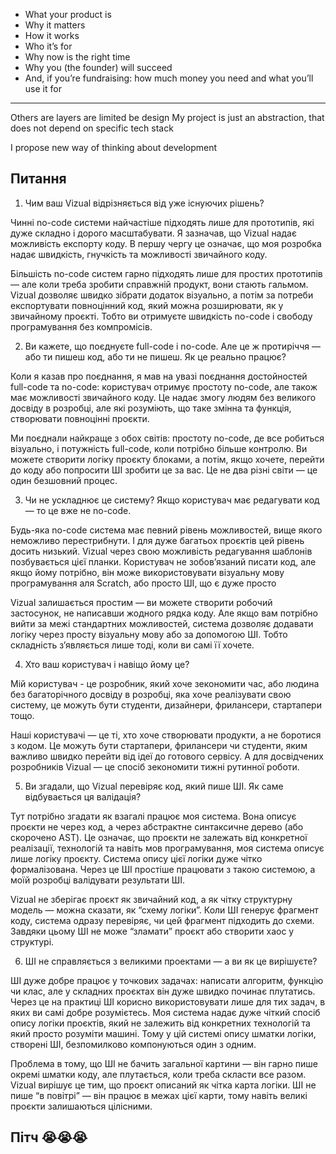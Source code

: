 
- What your product is
- Why it matters
- How it works
- Who it’s for
- Why now is the right time
- Why you (the founder) will succeed
- And, if you’re fundraising: how much money you need and what you’ll use it for


---

Others are layers are limited be design
My project is just an abstraction, that does not depend on specific tech stack

I propose new way of thinking about development



## Питання

1. Чим ваш Vizual відрізняється від уже існуючих рішень?

Чинні no-code системи найчастіше підходять лише для прототипів, які дуже складно і дорого масштабувати. Я зазначав, що Vizual надає можливість експорту коду. В першу чергу це означає, що моя розробка надає швидкість, гнучкість та можливості звичайного коду.

Більшість no-code систем гарно підходять лише для простих прототипів — але коли треба зробити справжній продукт, вони стають гальмом. Vizual дозволяє швидко зібрати додаток візуально, а потім за потреби експортувати повноцінний код, який можна розширювати, як у звичайному проєкті. Тобто ви отримуєте швидкість no-code і свободу програмування без компромісів.

2. Ви кажете, що поєднуєте full-code і no-code. Але це ж протиріччя — або ти пишеш код, або ти не пишеш. Як це реально працює?

Коли я казав про поєднання, я мав на увазі поєднання достойностей full-code та no-code: користувач отримує простоту no-code, але також має можливості звичайного коду. Це надає змогу людям без великого досвіду в розробці, але які розуміють, що таке змінна та функція, створювати повноцінні проєкти.

Ми поєднали найкраще з обох світів: простоту no-code, де все робиться візуально, і потужність full-code, коли потрібно більше контролю. Ви можете створити логіку проєкту блоками, а потім, якщо хочете, перейти до коду або попросити ШІ зробити це за вас. Це не два різні світи — це один безшовний процес.

3. Чи не ускладнює це систему? Якщо користувач має редагувати код — то це вже не no-code.

Будь-яка no-code система має певний рівень можливостей, вище якого неможливо перестрибнути. І для дуже багатьох проєктів цей рівень досить низький. Vizual через свою можливість редагування шаблонів позбувається цієї планки. Користувач не зобовʼязаний писати код, але якщо йому потрібно, він може використовувати візуальну мову програмування аля Scratch, або просто ШІ, що є дуже просто

Vizual залишається простим — ви можете створити робочий застосунок, не написавши жодного рядка коду. Але якщо вам потрібно вийти за межі стандартних можливостей, система дозволяє додавати логіку через просту візуальну мову або за допомогою ШІ. Тобто складність з’являється лише тоді, коли ви самі її хочете.

4. Хто ваш користувач і навіщо йому це?

Мій користувач - це розробник, який хоче зекономити час, або людина без багаторічного досвіду в розробці, яка хоче реалізувати свою систему, це можуть бути студенти, дизайнери, фрилансери, стартапери тощо.

Наші користувачі — це ті, хто хоче створювати продукти, а не боротися з кодом. Це можуть бути стартапери, фрилансери чи студенти, яким важливо швидко перейти від ідеї до готового сервісу. А для досвідчених розробників Vizual — це спосіб зекономити тижні рутинної роботи.

5. Ви згадали, що Vizual перевіряє код, який пише ШІ. Як саме відбувається ця валідація?

Тут потрібно згадати як взагалі працює моя система. Вона описує проєкти не через код, а через абстрактне синтаксичне дерево (або скорочено AST). Це означає, що проєкти не залежать від конкретної реалізації, технологій та навіть мов програмування, моя система описує лише логіку проєкту. Система опису цієї логіки дуже чітко формалізована. Через це ШІ простіше працювати з такою системою, а моїй розробці валідувати результати ШІ.

Vizual не зберігає проєкт як звичайний код, а як чітку структурну модель — можна сказати, як “схему логіки”. Коли ШІ генерує фрагмент коду, система одразу перевіряє, чи цей фрагмент підходить до схеми. Завдяки цьому ШІ не може “зламати” проєкт або створити хаос у структурі.

6. ШІ не справляється з великими проектами — а ви як це вирішуєте?

ШІ дуже добре працює у точкових задачах: написати алгоритм, функцію чи клас, але у складних проєктах він дуже швидко починає плутатись. Через це на практиці ШІ корисно використовувати лише для тих задач, в яких ви самі добре розумієтесь. Моя система надає дуже чіткий спосіб опису логіки проєктів, який не залежить від конкретних технологій та який просто розуміти машині. Тому у цій системі опису шматки логіки, створені ШІ, безпомилково компонуються один з одним.

Проблема в тому, що ШІ не бачить загальної картини — він гарно пише окремі шматки коду, але плутається, коли треба скласти все разом. Vizual вирішує це тим, що проєкт описаний як чітка карта логіки. ШІ не пише “в повітрі” — він працює в межах цієї карти, тому навіть великі проєкти залишаються цілісними.

## Пітч 😭😭😭


